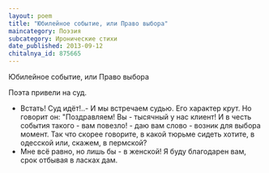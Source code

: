```yaml
---
layout: poem
title: "Юбилейное событие, или Право выбора"
maincategory: Поэзия
subcategory: Иронические стихи
date_published: 2013-09-12
chitalnya_id: 875665
---
```




Юбилейное событие, или Право выбора

Поэта привели на суд.
- Встать! Суд идёт!..-
И мы встречаем
судью. Его характер крут.
Но говорит он:
"Поздравляем!
Вы - тысячный у нас клиент!
И в честь события такого -
вам повезло! - даю вам слово -
возник для выбора момент.
Так что скорее говорите,
в какой тюрьме сидеть хотите,
в одесской или, скажем, в пермской?
- Мне всё равно, но лишь бы - 
в женской!
Я буду благодарен вам,
срок отбывая 
в ласках дам.







